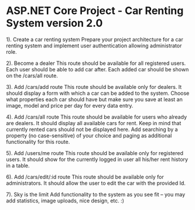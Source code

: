 # ASP.NET Core Project - Car Renting System version 2.0

1). Create a car renting system
Prepare your project architecture for a car renting system and implement user authentication allowing administrator role.

2). Become a dealer
This route should be available for all registered users. Each user should be able to add car after. Each added car should be shown on the /cars/all route.

3). Add /cars/add route
This route should be available only for dealers. It should display a form with which a car can be added to the system. Choose what properties each car should have but make sure you save at least an image, model and price per day for every data entry.

4). Add /cars/all route
This route should be available for users who already are dealers. It should display all available cars for rent. Keep in mind that currently rented cars should not be displayed here. Add searching by a property (no case-sensitive) of your choice and paging as additional functionality for this route.

5). Add /users/me route
This route should be available only for registered users. It should show for the currently logged in user all his/her rent history in a table.

6). Add /cars/edit/:id route
This route should be available only for administrators. It should allow the user to edit the car with the provided Id.

7). Sky is the limit
Add functionality to the system as you see fit – you may add statistics, image uploads, nice design, etc. :)
